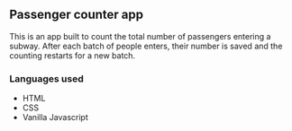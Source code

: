 ## Passenger counter app
This is an app built to count the total number of passengers entering a subway. After each batch of people enters, their number is saved and the counting restarts for a new batch.
### Languages used
- HTML
- CSS
- Vanilla Javascript 